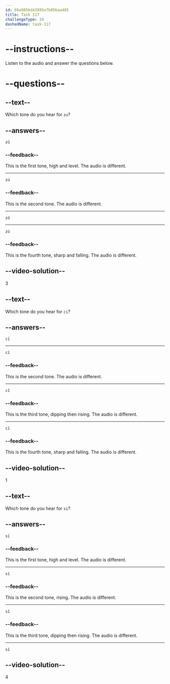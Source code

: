 ```yaml
---
id: 68a9856d43895e7b85baa485
title: Task 117
challengeType: 19
dashedName: task-117
---
```


<!-- (Audio) A: zǔ, cī, sì -->

# --instructions--

Listen to the audio and answer the questions below.

# --questions--

## --text--

Which tone do you hear for `zu`?

## --answers--

`zū`

### --feedback--

This is the first tone, high and level. The audio is different.

---

`zú`

### --feedback--

This is the second tone. The audio is different.

---

`zǔ`

---

`zù`

### --feedback--

This is the fourth tone, sharp and falling. The audio is different.

## --video-solution--

3

## --text--

Which tone do you hear for `ci`?

## --answers--

`cī`

---

`cí`

### --feedback--

This is the second tone. The audio is different.

---

`cǐ`

### --feedback--

This is the third tone, dipping then rising. The audio is different.

---

`cì`

### --feedback--

This is the fourth tone, sharp and falling. The audio is different.

## --video-solution--

1

## --text--

Which tone do you hear for `si`?

## --answers--

`sī`

### --feedback--

This is the first tone, high and level. The audio is different.

---

`sí`

### --feedback--

This is the second tone, rising. The audio is different.

---

`sǐ`

### --feedback--

This is the third tone, dipping then rising. The audio is different.

---

`sì`

## --video-solution--

4
